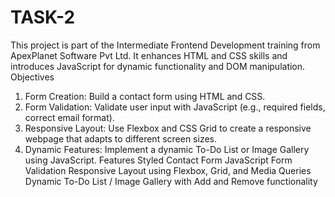 # TASK-2
This project is part of the Intermediate Frontend Development training from ApexPlanet Software Pvt Ltd. It enhances HTML and CSS skills and introduces JavaScript for dynamic functionality and DOM manipulation.
Objectives
1. Form Creation: Build a contact form using HTML and CSS.
2. Form Validation: Validate user input with JavaScript (e.g., required fields, correct email format).
3. Responsive Layout: Use Flexbox and CSS Grid to create a responsive webpage that adapts to different screen sizes.
4. Dynamic Features: Implement a dynamic To-Do List or Image Gallery using JavaScript.
Features
Styled Contact Form
JavaScript Form Validation
Responsive Layout using Flexbox, Grid, and Media Queries
Dynamic To-Do List / Image Gallery with Add and Remove functionality
